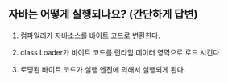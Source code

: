 ## 자바는 어떻게 실행되나요? (간단하게 답변)

1. 컴파일러가 자바소스를 바이트 코드로 변환한다.

2. class Loader가 바이트 코드를 런타임 데이터 영역으로 로드 시킨다
3. 로딩된 바이트 코드가 실행 엔진에 의해서 실행되게 된다.
